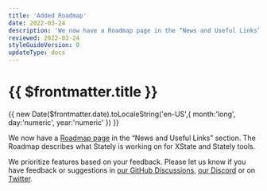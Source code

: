 ```yaml
---
title: 'Added Roadmap'
date: 2022-03-24
description: 'We now have a Roadmap page in the “News and Useful Links” section. The Roadmap describes what Stately is working on for XState and Stately tools.'
reviewed: 2022-03-24
styleGuideVersion: 0
updateType: docs
---
```


<h1>{{ $frontmatter.title }}</h1>
<p class="date">{{ new Date($frontmatter.date).toLocaleString('en-US',{ month:'long', day:'numeric', year:'numeric' }) }}</p>

We now have a [Roadmap page](/roadmap/) in the “News and Useful Links” section. The Roadmap describes what Stately is working on for XState and Stately tools.

We prioritize features based on your feedback. Please let us know if you have feedback or suggestions in [our GitHub Discussions](https://github.com/statelyai/xstate/discussions), [our Discord](https://discord.gg/xstate) or on [Twitter](https://twitter.com/statelyai).

